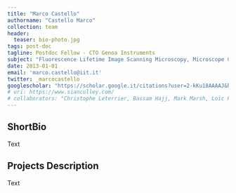 ```yaml
---
title: "Marco Castello"
authorname: "Castello Marco"
collection: team
header:
  teaser: bio-photo.jpg
tags: post-doc
tagline: Postdoc Fellow - CTO Genoa Instruments
subject: "Fluorescence Lifetime Image Scanning Microscopy, Microscope Control System, and Image Reconstruction"
date: 2013-01-01
email: 'marco.castello@iit.it'
twitter: _marcocastello
googlescholar: "https://scholar.google.it/citations?user=2-kKu18AAAAJ&hl=it#"
# uri: https://www.sianculley.com/
# collaborators: "Christophe Leterrier, Bassam Hajj, Mark Marsh, Loïc Royer, Joe Grove"
---
```


<h2>ShortBio</h2>
Text

<h2>Projects Description</h2>
Text

<!---{% include author-research-themes.html %}--->
<!---{% include team-member-collaborators.html %}--->
<!---{% include publication-list.html %}--->
